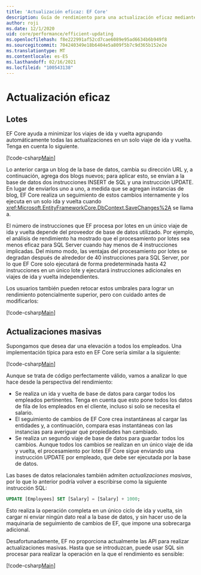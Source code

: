 ```yaml
---
title: 'Actualización eficaz: EF Core'
description: Guía de rendimiento para una actualización eficaz mediante Entity Framework Core
author: roji
ms.date: 12/1/2020
uid: core/performance/efficient-updating
ms.openlocfilehash: f8e222991af52cd7cae6089e95ad6634b6b949f8
ms.sourcegitcommit: 704240349e18b6404e5a809f5b7c9d365b152e2e
ms.translationtype: MT
ms.contentlocale: es-ES
ms.lasthandoff: 02/16/2021
ms.locfileid: "100543138"
---
```

# <a name="efficient-updating"></a>Actualización eficaz

## <a name="batching"></a>Lotes

EF Core ayuda a minimizar los viajes de ida y vuelta agrupando automáticamente todas las actualizaciones en un solo viaje de ida y vuelta. Tenga en cuenta lo siguiente.

[!code-csharp[Main](../../../samples/core/Performance/Program.cs#SaveChangesBatching)]

Lo anterior carga un blog de la base de datos, cambia su dirección URL y, a continuación, agrega dos blogs nuevos; para aplicar esto, se envían a la base de datos dos instrucciones INSERT de SQL y una instrucción UPDATE. En lugar de enviarlos uno a uno, a medida que se agregan instancias de blog, EF Core realiza un seguimiento de estos cambios internamente y los ejecuta en un solo ida y vuelta cuando <xref:Microsoft.EntityFrameworkCore.DbContext.SaveChanges%2A> se llama a.

El número de instrucciones que EF procesa por lotes en un único viaje de ida y vuelta depende del proveedor de base de datos utilizado. Por ejemplo, el análisis de rendimiento ha mostrado que el procesamiento por lotes sea menos eficaz para SQL Server cuando hay menos de 4 instrucciones implicadas. Del mismo modo, las ventajas del procesamiento por lotes se degradan después de alrededor de 40 instrucciones para SQL Server, por lo que EF Core solo ejecutará de forma predeterminada hasta 42 instrucciones en un único lote y ejecutará instrucciones adicionales en viajes de ida y vuelta independientes.

Los usuarios también pueden retocar estos umbrales para lograr un rendimiento potencialmente superior, pero con cuidado antes de modificarlos:

[!code-csharp[Main](../../../samples/core/Performance/BatchTweakingContext.cs#BatchTweaking)]

## <a name="bulk-updates"></a>Actualizaciones masivas

Supongamos que desea dar una elevación a todos los empleados. Una implementación típica para esto en EF Core sería similar a la siguiente:

[!code-csharp[Main](../../../samples/core/Performance/Program.cs#UpdateWithoutBulk)]

Aunque se trata de código perfectamente válido, vamos a analizar lo que hace desde la perspectiva del rendimiento:

* Se realiza un ida y vuelta de base de datos para cargar todos los empleados pertinentes. Tenga en cuenta que esto pone todos los datos de fila de los empleados en el cliente, incluso si solo se necesita el salario.
* El seguimiento de cambios de EF Core crea instantáneas al cargar las entidades y, a continuación, compara esas instantáneas con las instancias para averiguar qué propiedades han cambiado.
* Se realiza un segundo viaje de base de datos para guardar todos los cambios. Aunque todos los cambios se realizan en un único viaje de ida y vuelta, el procesamiento por lotes EF Core sigue enviando una instrucción UPDATE por empleado, que debe ser ejecutada por la base de datos.

Las bases de datos relacionales también admiten *actualizaciones masivas*, por lo que lo anterior podría volver a escribirse como la siguiente instrucción SQL:

```sql
UPDATE [Employees] SET [Salary] = [Salary] + 1000;
```

Esto realiza la operación completa en un único ciclo de ida y vuelta, sin cargar ni enviar ningún dato real a la base de datos, y sin hacer uso de la maquinaria de seguimiento de cambios de EF, que impone una sobrecarga adicional.

Desafortunadamente, EF no proporciona actualmente las API para realizar actualizaciones masivas. Hasta que se introduzcan, puede usar SQL sin procesar para realizar la operación en la que el rendimiento es sensible:

[!code-csharp[Main](../../../samples/core/Performance/Program.cs#UpdateWithBulk)]
